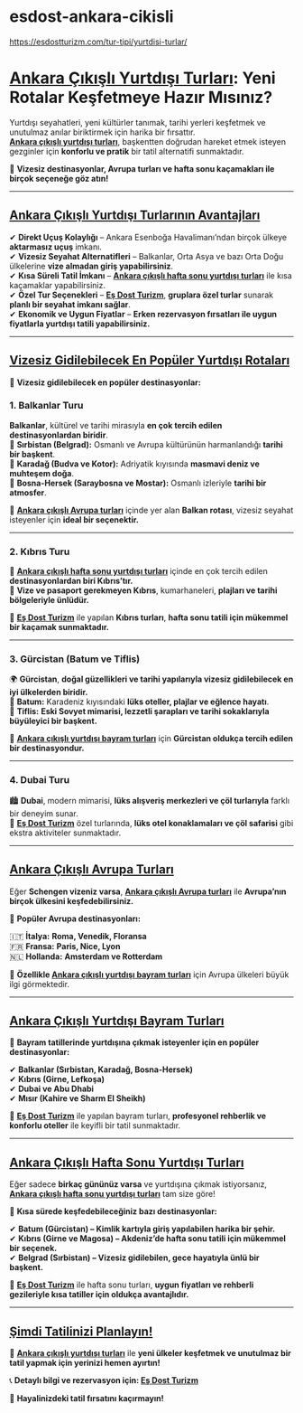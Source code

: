 # esdost-ankara-cikisli
https://esdostturizm.com/tur-tipi/yurtdisi-turlar/


# [Ankara Çıkışlı Yurtdışı Turları](https://esdostturizm.com/tur-tipi/yurtdisi-turlar/): Yeni Rotalar Keşfetmeye Hazır Mısınız?

Yurtdışı seyahatleri, yeni kültürler tanımak, tarihi yerleri keşfetmek ve unutulmaz anılar biriktirmek için harika bir fırsattır.  
**[Ankara çıkışlı yurtdışı turları](https://esdostturizm.com/tur-tipi/yurtdisi-turlar/)**, başkentten doğrudan hareket etmek isteyen gezginler için **konforlu ve pratik** bir tatil alternatifi sunmaktadır.  

📌 **Vizesiz destinasyonlar, Avrupa turları ve hafta sonu kaçamakları ile birçok seçeneğe göz atın!**  

---

## **[Ankara Çıkışlı Yurtdışı Turlarının Avantajları](https://esdostturizm.com/tur-tipi/yurtdisi-turlar/)**

✔ **Direkt Uçuş Kolaylığı** – Ankara Esenboğa Havalimanı’ndan birçok ülkeye **aktarmasız uçuş** imkanı.  
✔ **Vizesiz Seyahat Alternatifleri** – Balkanlar, Orta Asya ve bazı Orta Doğu ülkelerine **vize almadan giriş yapabilirsiniz**.  
✔ **Kısa Süreli Tatil İmkanı** – **[Ankara çıkışlı hafta sonu yurtdışı turları](https://esdostturizm.com/tur-tipi/yurtdisi-turlar/)** ile kısa kaçamaklar yapabilirsiniz.  
✔ **Özel Tur Seçenekleri** – **[Eş Dost Turizm](https://esdostturizm.com/)**, **gruplara özel turlar** sunarak **planlı bir seyahat imkanı sağlar**.  
✔ **Ekonomik ve Uygun Fiyatlar** – **Erken rezervasyon fırsatları ile uygun fiyatlarla yurtdışı tatili yapabilirsiniz.**  

---

## **[Vizesiz Gidilebilecek En Popüler Yurtdışı Rotaları](https://esdostturizm.com/tur-tipi/yurtdisi-turlar/)**  

📌 **Vizesiz gidilebilecek en popüler destinasyonlar:**  

### **1. Balkanlar Turu**  
**Balkanlar**, kültürel ve tarihi mirasıyla **en çok tercih edilen destinasyonlardan biridir**.  
🔹 **Sırbistan (Belgrad):** Osmanlı ve Avrupa kültürünün harmanlandığı **tarihi bir başkent**.  
🔹 **Karadağ (Budva ve Kotor):** Adriyatik kıyısında **masmavi deniz ve muhteşem doğa**.  
🔹 **Bosna-Hersek (Saraybosna ve Mostar):** Osmanlı izleriyle **tarihi bir atmosfer**.  

📌 **[Ankara çıkışlı Avrupa turları](https://esdostturizm.com/tur-tipi/yurtdisi-turlar/)** içinde yer alan **Balkan rotası**, vizesiz seyahat isteyenler için **ideal bir seçenektir.**  

---

### **2. Kıbrıs Turu**  
🚢 **[Ankara çıkışlı hafta sonu yurtdışı turları](https://esdostturizm.com/tur-tipi/yurtdisi-turlar/)** içinde en çok tercih edilen **destinasyonlardan biri Kıbrıs’tır.**  
🔹 **Vize ve pasaport gerekmeyen Kıbrıs**, kumarhaneleri, **plajları ve tarihi bölgeleriyle ünlüdür.**  

📌 **[Eş Dost Turizm](https://esdostturizm.com/)** ile yapılan **Kıbrıs turları**, **hafta sonu tatili için mükemmel bir kaçamak sunmaktadır.**  

---

### **3. Gürcistan (Batum ve Tiflis)**  
🌍 **Gürcistan**, **doğal güzellikleri ve tarihi yapılarıyla vizesiz gidilebilecek en iyi ülkelerden biridir.**  
🔹 **Batum:** Karadeniz kıyısındaki **lüks oteller, plajlar ve eğlence hayatı**.  
🔹 **Tiflis:** **Eski Sovyet mimarisi, lezzetli şarapları ve tarihi sokaklarıyla büyüleyici bir başkent.**  

📌 **[Ankara çıkışlı yurtdışı bayram turları](https://esdostturizm.com/tur-tipi/yurtdisi-turlar/)** için **Gürcistan oldukça tercih edilen bir destinasyondur.**  

---

### **4. Dubai Turu**  
🏙️ **Dubai**, modern mimarisi, **lüks alışveriş merkezleri ve çöl turlarıyla** farklı bir deneyim sunar.  
📌 **[Eş Dost Turizm](https://esdostturizm.com/)** özel turlarında, **lüks otel konaklamaları ve çöl safarisi** gibi ekstra aktiviteler sunmaktadır.  

---

## **[Ankara Çıkışlı Avrupa Turları](https://esdostturizm.com/tur-tipi/yurtdisi-turlar/)**  

Eğer **Schengen vizeniz varsa**, **[Ankara çıkışlı Avrupa turları](https://esdostturizm.com/tur-tipi/yurtdisi-turlar/)** ile **Avrupa’nın birçok ülkesini keşfedebilirsiniz.**  

📌 **Popüler Avrupa destinasyonları:**  

🇮🇹 **İtalya:** **Roma, Venedik, Floransa**  
🇫🇷 **Fransa:** **Paris, Nice, Lyon**  
🇳🇱 **Hollanda:** **Amsterdam ve Rotterdam**  

📌 **Özellikle [Ankara çıkışlı yurtdışı bayram turları](https://esdostturizm.com/tur-tipi/yurtdisi-turlar/)** için Avrupa ülkeleri büyük ilgi görmektedir.  

---

## **[Ankara Çıkışlı Yurtdışı Bayram Turları](https://esdostturizm.com/tur-tipi/yurtdisi-turlar/)**  

📅 **Bayram tatillerinde yurtdışına çıkmak isteyenler için en popüler destinasyonlar:**  

✔ **Balkanlar (Sırbistan, Karadağ, Bosna-Hersek)**  
✔ **Kıbrıs (Girne, Lefkoşa)**  
✔ **Dubai ve Abu Dhabi**  
✔ **Mısır (Kahire ve Sharm El Sheikh)**  

📌 **[Eş Dost Turizm](https://esdostturizm.com/)** ile yapılan bayram turları, **profesyonel rehberlik ve konforlu oteller** ile keyifli bir tatil sunmaktadır.  

---

## **[Ankara Çıkışlı Hafta Sonu Yurtdışı Turları](https://esdostturizm.com/tur-tipi/yurtdisi-turlar/)**  

Eğer sadece **birkaç gününüz varsa** ve yurtdışına çıkmak istiyorsanız, **[Ankara çıkışlı hafta sonu yurtdışı turları](https://esdostturizm.com/tur-tipi/yurtdisi-turlar/)** tam size göre!  

📌 **Kısa sürede keşfedebileceğiniz bazı destinasyonlar:**  

✔ **Batum (Gürcistan) – Kimlik kartıyla giriş yapılabilen harika bir şehir.**  
✔ **Kıbrıs (Girne ve Magosa) – Akdeniz’de hafta sonu tatili için mükemmel bir seçenek.**  
✔ **Belgrad (Sırbistan) – Vizesiz gidilebilen, gece hayatıyla ünlü bir başkent.**  

📌 **[Eş Dost Turizm](https://esdostturizm.com/)** ile hafta sonu turları, **uygun fiyatları ve rehberli gezileriyle kısa tatiller için oldukça avantajlıdır.**  

---

## **[Şimdi Tatilinizi Planlayın!](https://esdostturizm.com/tur-tipi/yurtdisi-turlar/)**  

📌 **[Ankara çıkışlı yurtdışı turları](https://esdostturizm.com/tur-tipi/yurtdisi-turlar/)** ile **yeni ülkeler keşfetmek ve unutulmaz bir tatil yapmak için yerinizi hemen ayırtın!**  

📞 **Detaylı bilgi ve rezervasyon için: [Eş Dost Turizm](https://esdostturizm.com/)**  

🚀 **Hayalinizdeki tatil fırsatını kaçırmayın!**  
